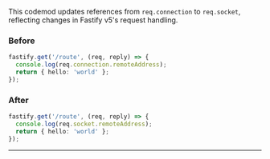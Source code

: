 

This codemod updates references from `req.connection` to `req.socket`, reflecting changes in Fastify v5's request handling.

### Before

```ts
fastify.get('/route', (req, reply) => {
  console.log(req.connection.remoteAddress);
  return { hello: 'world' };
});
```

### After

```ts
fastify.get('/route', (req, reply) => {
  console.log(req.socket.remoteAddress);
  return { hello: 'world' };
});
```

---

